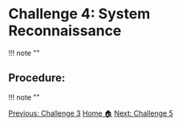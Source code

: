 # **Challenge 4: System Reconnaissance**
!!! note ""
## **Procedure:**

!!! note ""

<div class="button-container" markdown="1">
<a href="/Career-Simulation-3/challenge_3/" class="md-button md-button--primary">Previous: Challenge 3</a>
<a href="/Career-Simulation-3/" class="md-button md-button--secondary">Home 🏠</a>
<a href="/Career-Simulation-3/challenge_5/" class="md-button md-button--primary">Next: Challenge 5</a>
</div>